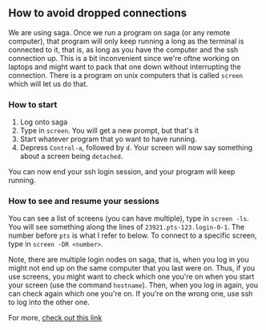 ## How to avoid dropped connections

We are using saga. Once we run a program on saga (or any remote computer), 
that program will only keep running a long as the terminal is connected to 
it, that is, as long as you have the computer and the ssh connection up. 
This is a bit inconvenient since we're oftne working on laptops and might 
want to pack that one down without interrupting the connection. There is 
a program on unix computers that is called `screen` which will let us do that.

### How to start

1. Log onto saga
2. Type in `screen`. You will get a new prompt, but that's it
3. Start whatever program that yo want to have running.
4. Depress `Control-a`, followed by `d`. Your screen will now say something
about a screen being `detached`.

You can now end your ssh login session, and your program will keep running.

### How to see and resume your sessions

You can see a list of screens (you can have multiple), type in `screen -ls`.
You will see something along the lines of `23921.pts-123.login-0-1`. The number
before `pts` is what I refer to below.
To connect to a specific screen, type in `screen -DR <number>`.

Note, there are multiple login nodes on saga, that is, when you log in you
might not end up on the same computer that you last were on. Thus, if you 
use screens, you might want to check which one you're on when you start your 
screen (use the command `hostname`). Then, when you log in again, you can 
check again which one you're on. If you're on the wrong one, use ssh to log 
into the other one.

For more, [check out this link](https://www.tecmint.com/screen-command-examples-to-manage-linux-terminals/)

